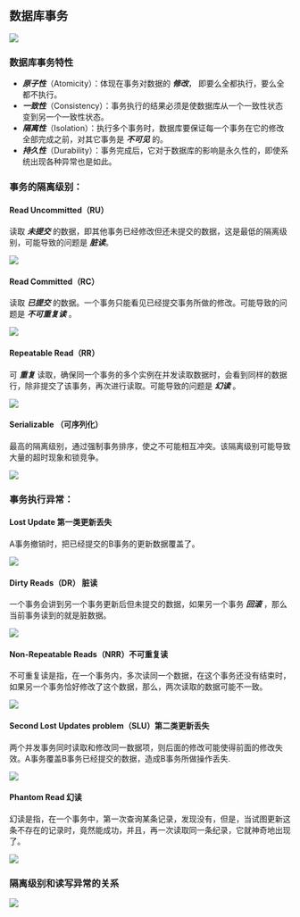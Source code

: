 ## 数据库事务

<img src="./img/数据库事务.png">

### 数据库事务特性
  * ***原子性***（Atomicity）：体现在事务对数据的 ***修改***， 即要么全都执行，要么全都不执行。
  * ***一致性***（Consistency）：事务执行的结果必须是使数据库从一个一致性状态变到另一个一致性状态。
  * ***隔离性***（Isolation）：执行多个事务时，数据库要保证每一个事务在它的修改全部完成之前，对其它事务是 ***不可见*** 的。
  * ***持久性***（Durability）：事务完成后，它对于数据库的影响是永久性的，即使系统出现各种异常也是如此。

### 事务的隔离级别：

#### Read Uncommitted（RU）

读取 ***未提交*** 的数据，即其他事务已经修改但还未提交的数据，这是最低的隔离级别，可能导致的问题是 ***脏读***。

<img src="./img/Read Uncommitted.png">

#### Read Committed（RC）

读取 ***已提交*** 的数据。一个事务只能看见已经提交事务所做的修改。可能导致的问题是 ***不可重复读*** 。

<img src="./img/Read Committed.png"/>

#### Repeatable Read（RR）

可 ***重复*** 读取，确保同一个事务的多个实例在并发读取数据时，会看到同样的数据行，除非提交了该事务，再次进行读取。可能导致的问题是 ***幻读*** 。

<img src="./img/Repeatable Read.png">

#### Serializable （可序列化）

最高的隔离级别，通过强制事务排序，使之不可能相互冲突。该隔离级别可能导致大量的超时现象和锁竞争。

<img src="./img/事务可序列化Serializable.png"/>

### 事务执行异常：

#### Lost Update 第一类更新丢失

A事务撤销时，把已经提交的B事务的更新数据覆盖了。

<img src="./img/Lost Update 第一类更新丢失.png"/>

#### Dirty Reads（DR） 脏读

一个事务会讲到另一个事务更新后但未提交的数据，如果另一个事务 ***回滚*** ，那么当前事务读到的就是脏数据。

<img src="./img/Dirty Read脏读.png"/>

#### Non-Repeatable Reads（NRR）不可重复读

不可重复读是指，在一个事务内，多次读同一个数据，在这个事务还没有结束时，如果另一个事务恰好修改了这个数据，那么，两次读取的数据可能不一致。

<img src="./img/Non-Repeatable Read 不可重复读.png"/>

#### Second Lost Updates problem（SLU）第二类更新丢失

两个并发事务同时读取和修改同一数据项，则后面的修改可能使得前面的修改失效。A事务覆盖B事务已经提交的数据，造成B事务所做操作丢失.

<img src="./img/Second lost update 第二类丢失更新.png"/>

#### Phantom Read 幻读

幻读是指，在一个事务中，第一次查询某条记录，发现没有，但是，当试图更新这条不存在的记录时，竟然能成功，并且，再一次读取同一条纪录，它就神奇地出现了。

<img src="./img/Phantom Reads幻读.png">

### 隔离级别和读写异常的关系

<img src="./img/隔离级别与读写异常的关系.png">


